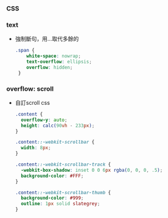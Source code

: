 ### CSS

### text
- 強制斷句，用...取代多餘的

  ```css
  .span {
      white-space: nowrap;
      text-overflow: ellipsis;
      overflow: hidden;
   }
   ```

### overflow: scroll
- 自訂scroll css
  ```css
  .content {
    overflow-y: auto;
    height: calc(90vh - 233px);
  }

  .content::-webkit-scrollbar {
    width: 8px;
  }

  .content::-webkit-scrollbar-track {
    -webkit-box-shadow: inset 0 0 6px rgba(0, 0, 0, .5);
    background-color: #FFF;
  }

  .content::-webkit-scrollbar-thumb {
    background-color: #999;
    outline: 1px solid slategrey;
  }
  ```
